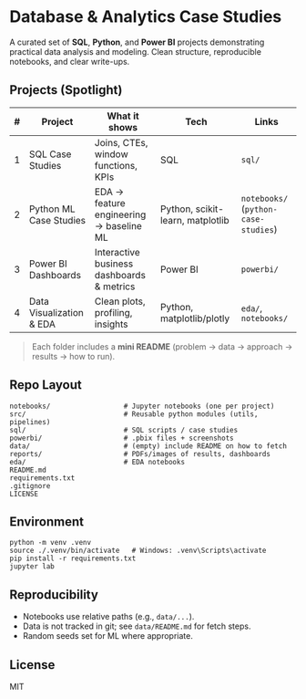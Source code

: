 # Database & Analytics Case Studies

A curated set of **SQL**, **Python**, and **Power BI** projects demonstrating practical data analysis and modeling. Clean structure, reproducible notebooks, and clear write-ups.

## Projects (Spotlight)
| # | Project | What it shows | Tech | Links |
|---|---|---|---|---|
| 1 | SQL Case Studies | Joins, CTEs, window functions, KPIs | SQL | `sql/` |
| 2 | Python ML Case Studies | EDA → feature engineering → baseline ML | Python, scikit-learn, matplotlib | `notebooks/` (`python-case-studies`) |
| 3 | Power BI Dashboards | Interactive business dashboards & metrics | Power BI | `powerbi/` |
| 4 | Data Visualization & EDA | Clean plots, profiling, insights | Python, matplotlib/plotly | `eda/`, `notebooks/` |

> Each folder includes a **mini README** (problem → data → approach → results → how to run).

## Repo Layout
```
notebooks/                  # Jupyter notebooks (one per project)
src/                        # Reusable python modules (utils, pipelines)
sql/                        # SQL scripts / case studies
powerbi/                    # .pbix files + screenshots
data/                       # (empty) include README on how to fetch
reports/                    # PDFs/images of results, dashboards
eda/                        # EDA notebooks
README.md
requirements.txt
.gitignore
LICENSE
```

## Environment
```
python -m venv .venv
source ./.venv/bin/activate   # Windows: .venv\Scripts\activate
pip install -r requirements.txt
jupyter lab
```

## Reproducibility
- Notebooks use relative paths (e.g., `data/...`).
- Data is not tracked in git; see `data/README.md` for fetch steps.
- Random seeds set for ML where appropriate.

## License
MIT
